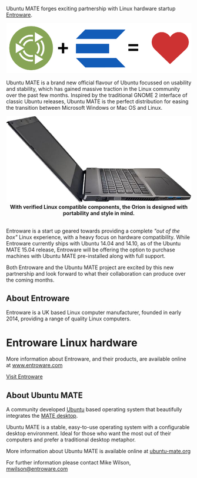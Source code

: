 <!--
.. title: Ubuntu MATE hardware partnership with Entroware
.. slug: ubuntu-mate-hardware-partnership-with-entroware
.. date: 2015-04-10 05:23:23 UTC
.. tags: Ubuntu,MATE,Entroware,pre-installed,hardware,laptop,desktop
.. link: https://www.entroware.com/store/ubuntu-mate-announcement
.. description: Ubuntu MATE forges exciting partnership with Linux hardware startup Entroware
.. type: text
.. author: Martin Wimpress
-->

Ubuntu MATE forges exciting partnership with Linux hardware startup [Entroware](https://www.entroware.com).

<img class="centered" src="/images/merch/entroware/ubuntu-mate-entroware.png" alt="Ubuntu MATE and Entroware" />

Ubuntu MATE is a brand new official flavour of Ubuntu focussed on usability and
stability, which has gained massive traction in the Linux community over the
past few months. Inspired by the traditional GNOME 2 interface of classic Ubuntu
releases, Ubuntu MATE is the perfect distribution for easing the transition
between Microsoft Windows or Mac OS and Linux.

<div align="center">
  <a href="https://www.entroware.com/store/orion"><img src="/images/merch/entroware/entroware-orion.png" /></a><br />
  <b>With verified Linux compatible components, the Orion is designed with portability and style in mind.</b>
</div>
<br />

Entroware is a start up geared towards providing a complete *"out of the box"*
Linux experience, with a heavy focus on hardware compatibility. While Entroware
currently ships with Ubuntu 14.04 and 14.10, as of the Ubuntu MATE 15.04 release,
Entroware will be offering the option to purchase machines with Ubuntu MATE
pre-installed along with full support.

Both Entroware and the Ubuntu MATE project are excited by this new partnership
and look forward to what their collaboration can produce over the coming months.

## About Entroware

Entroware is a UK based Linux computer manufacturer, founded in early 2014,
providing a range of quality Linux computers.

<div class="bs-component">
    <div class="jumbotron">
        <h1>Entroware Linux hardware</h1>
        <p>More information about Entroware, and their products, are available online
        at <a href="http://www.entroware.com">www.entroware.com</a></p>
        <a href="http://www.entroware.com" class="btn btn-primary btn-lg">Visit Entroware</a>
        </p>
    </div>
</div>

## About Ubuntu MATE

A community developed [Ubuntu](http://www.ubuntu.com) based operating system that
beautifully integrates the [MATE desktop](http://mate-desktop.org).

Ubuntu MATE is a stable, easy-to-use operating system with a configurable desktop
environment. Ideal for those who want the most out of their computers and prefer
a traditional desktop metaphor.

More information about Ubuntu MATE is available online at [ubuntu-mate.org](https://ubuntu-mate.org)

For further information please contact Mike Wilson, [mwilson@entroware.com](mailto:mwilson@entroware.com)
